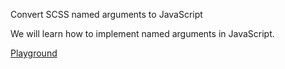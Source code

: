 Convert SCSS named arguments to JavaScript

We will learn how to implement named arguments in JavaScript.

[Playground](https://codesandbox.io/s/github/cssinjs/egghead/tree/master/from-sass-to-cssinjs/named-arguments)
